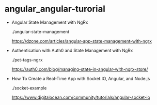 # angular_angular-turorial

- Angular State Management with NgRx

  ./angular-state-management
 
  https://dzone.com/articles/angular-app-state-management-with-ngrx


- Authentication with Auth0 and State Management with NgRx

  ./pet-tags-ngrx
 
  https://auth0.com/blog/managing-state-in-angular-with-ngrx-store/

- How To Create a Real-Time App with Socket.IO, Angular, and Node.js

  ./socket-example

  https://www.digitalocean.com/community/tutorials/angular-socket-io

